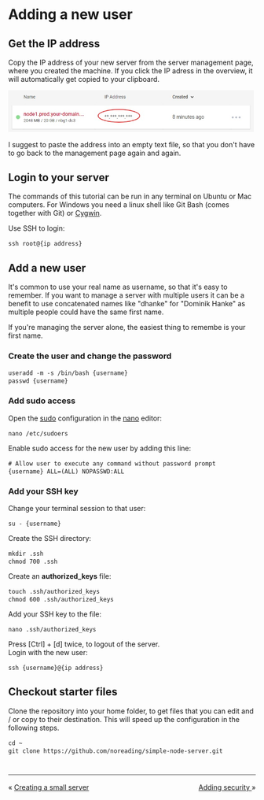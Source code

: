 # Adding a new user

## Get the IP address

Copy the IP address of your new server from the server management page, where you created the machine. If you click the IP adress in the overview, it will automatically get copied to your clipboard.

<img src="./images/hetzner-server-ip.jpg" alt="SSH Key Management page" width="500">

I suggest to paste the address into an empty text file, so that you don't have to go back to the management page again and again.

## Login to your server

The commands of this tutorial can be run in any terminal on Ubuntu or Mac computers. For Windows you need a linux shell like Git Bash (comes together with Git) or [Cygwin](http://www.cygwin.com/).

Use SSH to login:  
```
ssh root@{ip address}
```

## Add a new user

It's common to use your real name as username, so that it's easy to remember. If you want to manage a server with multiple users it can be a benefit to use concatenated names like "dhanke" for "Dominik Hanke" as multiple people could have the same first name.

If you're managing the server alone, the easiest thing to remembe is your first name.

### Create the user and change the password

```
useradd -m -s /bin/bash {username} 
passwd {username}
```

### Add sudo access

Open the [sudo](https://www.howtoforge.com/tutorial/sudo-beginners-guide/) configuration in the [nano](https://www.nano-editor.org/) editor:  

```
nano /etc/sudoers
```

Enable sudo access for the new user by adding this line:  
```
# Allow user to execute any command without password prompt
{username} ALL=(ALL) NOPASSWD:ALL
```

### Add your SSH key

Change your terminal session to that user:  
```
su - {username}
```

Create the SSH directory:  
```
mkdir .ssh
chmod 700 .ssh
```

Create an __authorized_keys__ file:  
```
touch .ssh/authorized_keys
chmod 600 .ssh/authorized_keys
```

Add your SSH key to the file:  
```
nano .ssh/authorized_keys
```

Press [Ctrl] + [d] twice, to logout of the server.  
Login with the new user:  
```
ssh {username}@{ip address}
```

## Checkout starter files

Clone the repository into your home folder, to get files that you can edit and / or copy to their destination. This will speed up the configuration in the following steps.

```
cd ~
git clone https://github.com/noreading/simple-node-server.git
```


<div style="border-top: 2px solid #a0a0a0; margin-top: 2.5rem; padding-top: 1rem;">
    <div style="float: left">
        &laquo;
        <a href="./creating-a-small-server.md">
            Creating a small server
        </a>
    </div>
    <div style="float: right;">
        <a href="./adding-security.md">
            Adding security
        </a>
        &raquo;
    </div>
</div>
